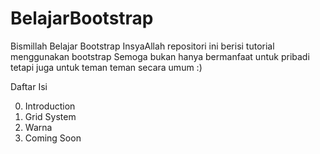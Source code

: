 # BelajarBootstrap

Bismillah Belajar Bootstrap
InsyaAllah repositori ini berisi tutorial menggunakan bootstrap
Semoga bukan hanya bermanfaat untuk pribadi tetapi juga untuk teman teman secara umum :)

Daftar Isi

0. Introduction
1. Grid System
2. Warna
3. Coming Soon
